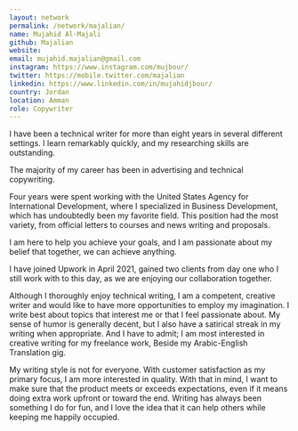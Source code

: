 ```yaml
---
layout: network
permalink: /network/majalian/
name: Mujahid Al-Majali
github: Majalian
website:
email: mujahid.majalian@gmail.com
instagram: https://www.instagram.com/mujbour/
twitter: https://mobile.twitter.com/majalian
linkedin: https://www.linkedin.com/in/mujahidjbour/
country: Jordan
location: Amman
role: Copywriter
---
```


I have been a technical writer for more than eight years in several different settings. I learn remarkably quickly, and my researching skills are outstanding.

The majority of my career has been in advertising and technical copywriting.

Four years were spent working with the United States Agency for International Development, where I specialized in Business Development, which has undoubtedly been my favorite field. This position had the most variety, from official letters to courses and news writing and proposals.

I am here to help you achieve your goals, and I am passionate about my belief that together, we can achieve anything.

I have joined Upwork in April 2021, gained two clients from day one who I still work with to this day, as we are enjoying our collaboration together.

Although I thoroughly enjoy technical writing, I am a competent, creative writer and would like to have more opportunities to employ my imagination. I write best about topics that interest me or that I feel passionate about. My sense of humor is generally decent, but I also have a satirical streak in my writing when appropriate. And I have to admit; I am most interested in creative writing for my freelance work, Beside my Arabic-English Translation gig.

My writing style is not for everyone. With customer satisfaction as my primary focus, I am more interested in quality. With that in mind, I want to make sure that the product meets or exceeds expectations, even if it means doing extra work upfront or toward the end. Writing has always been something I do for fun, and I love the idea that it can help others while keeping me happily occupied.
